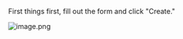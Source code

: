 
First things first, fill out the form and click "Create."


![image.png](https://prod-files-secure.s3.us-west-2.amazonaws.com/d5da4832-3825-4b06-9f7d-86c687d890a2/0b358095-e13a-4249-a669-84ca67515889/image.png?X-Amz-Algorithm=AWS4-HMAC-SHA256&X-Amz-Content-Sha256=UNSIGNED-PAYLOAD&X-Amz-Credential=AKIAT73L2G45HZZMZUHI%2F20240903%2Fus-west-2%2Fs3%2Faws4_request&X-Amz-Date=20240903T084456Z&X-Amz-Expires=3600&X-Amz-Signature=c96a68a2865957df7aab24099b22caca4ac4ffee3f86f794de9d2c40af60ee33&X-Amz-SignedHeaders=host&x-id=GetObject)

